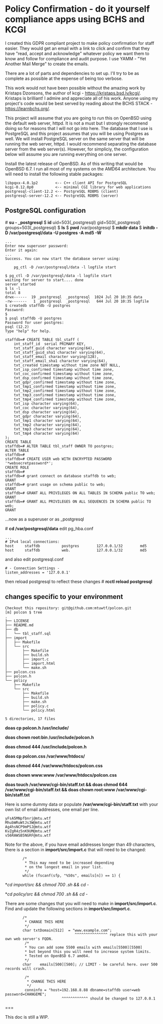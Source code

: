 # Policy Confirmation - do it yourself compliance apps using BCHS and KCGI

I created this GDPR compliant project to make policy confirmation for staff easier. They would get an email with a link to click and confirm that they have "read, accept and acknowledge" whatever policy we want them to know and follow for compliance and audit purpose. I use YAMM - "Yet Another Mail Merge" to create the emails.

There are a lot of parts and dependencies to set up. I'll try to be as complete as possible at the expense of being too verbose.

This work would not have been possible without the amazing work by Kristaps Dzonsons, the author of kcgi - https://kristaps.bsd.lv/kcgi/. Kristaps is brilliant! I admire and appreciate all of his work. Anyone using my project's code would be best served by reading about the BCHS STACK - https://learnbchs.org/.

This project will assume that you are going to run this on OpenBSD using the default web server, httpd. It is not a must but I strongly recommend doing so for reasons that I will not go into here. The database that I use is PostgreSQL and this project assumes that you will be using Postgres as well. We will install PostgreSQL server on the same server that will be running the web server, httpd. I would recommend separating the database server from the web server(s). However, for simpliciy, the configuration below will assume you are running everything on one server.

Install the latest release of OpenBSD. As of this writing that would be OpenBSD 6.7. I run all most of my systems on the AMD64 architecture. You will need to install the following stable packages:
```
libpqxx-4.0.1p2        <-- C++ client API for PostgreSQL
kcgi-0.12.0p0          <-- minimal CGI library for web applications
postgresql-client-12.2 <-- PostgreSQL RDBMS (client)
postgresql-server-12.2 <-- PostgreSQL RDBMS (server)
```

## PostgreSQL configuration

\# **su - _postgresql**
$ **id**
uid=503(_postgresql) gid=503(_postgresql) groups=503(_postgresql)
$ **ls**
$ **pwd**
/var/postgresql
$ **mkdir data**
$ **initdb -D /var/postgresql/data -U postgres -A md5 -W**

```
...
Enter new superuser password:
Enter it again:
...
Success. You can now start the database server using:

    pg_ctl -D /var/postgresql/data -l logfile start

$ pg_ctl -D /var/postgresql/data -l logfile start
waiting for server to start.... done
server started
$ ls -l
total 8
drwx------  19 _postgresql  _postgresql  1024 Jul 20 10:35 data
-rw-------   1 _postgresql  _postgresql   644 Jul 20 10:35 logfile
$ createdb staffdb -U postgres
Password:
$
$ psql staffdb -U postgres
Password for user postgres:
psql (12.2)
Type "help" for help.

staffdb=# CREATE TABLE tbl_staff (
    int_staff_id  serial PRIMARY KEY,
    txt_staff_guid character varying(64),
    txt_staff_guid_sha1 character varying(64),
    txt_staff_email character varying(128),
    txt_staff_email_sha1 character varying(64),
    txt_created timestamp without time zone NOT NULL,
    txt_isp_confirmed timestamp without time zone,
    txt_coc_confirmed timestamp without time zone,
    txt_dsp_confirmed timestamp without time zone,
    txt_gdpr_confirmed timestamp without time zone,
    txt_tmp1_confirmed timestamp without time zone,
    txt_tmp2_confirmed timestamp without time zone,
    txt_tmp3_confirmed timestamp without time zone,
    txt_tmp4_confirmed timestamp without time zone,
    txt_isp character varying(64),
    txt_coc character varying(64),
    txt_dsp character varying(64),
    txt_gdpr character varying(64),
    txt_tmp1 character varying(64),
    txt_tmp2 character varying(64),
    txt_tmp3 character varying(64),
    txt_tmp4 character varying(64)
);
CREATE TABLE
staffdb=# ALTER TABLE tbl_staff OWNER TO postgres;
ALTER TABLE
staffdb=#
staffdb=# CREATE USER web WITH ENCRYPTED PASSWORD '*websecretpassword*';
CREATE ROLE
staffdb=#
staffdb=# grant connect on database staffdb to web;
GRANT
staffdb=# grant usage on schema public to web;
GRANT
staffdb=# GRANT ALL PRIVILEGES ON ALL TABLES IN SCHEMA public TO web;
GRANT
staffdb=# GRANT ALL PRIVILEGES ON ALL SEQUENCES IN SCHEMA public TO web;
GRANT
```

...now as a superuser or as _postgresql

\# **cd /var/postgresql/data**
edit pg_hba.conf
```
...
# IPv4 local connections:
host     staffdb          postgres        127.0.0.1/32        md5
host     staffdb          web.            127.0.0.1/32        md5
```

and also edit postgresql.conf
```
# - Connection Settings -
listen_addresses = '127.0.0.1'
```

then reload postgresql to reflect these changes
\# **rcctl reload postgresql**

## changes specific to your environment
```
Checkout this repository: git@github.com:mtuwtf/polcon.git
[m] polcon $ tree
.
├── LICENSE
├── README.md
├── db
│   └── tbl_staff.sql
├── import
│   ├── Makefile
│   └── src
│       ├── Makefile
│       ├── build.sh
│       ├── import.c
│       ├── import.html
│       └── make.sh
├── polcon.css
├── polcon.h
└── policy
    ├── Makefile
    └── src
        ├── Makefile
        ├── build.sh
        ├── make.sh
        ├── policy.c
        └── policy.html

5 directories, 17 files
```
**doas cp polcon.h /usr/include/**

**doas chown root:bin /usr/include/polcon.h**

**doas chmod 444 /usr/include/polcon.h**

**doas cp polcon.css /var/www/htdocs/**

**doas chmod 444 /var/www/htdocs/polcon.css**

**doas chown www:www /var/www/htdocs/polcon.css**

**doas touch /var/www/cgi-bin/staff.txt && doas chmod 644 /var/www/cgi-bin/staff.txt && doas chown root:www /var/www/cgi-bin/staff.txt**

Here is some dummy data or populate **/var/www/cgi-bin/staff.txt** with your own list of email addresses, one email per line.
```
yFsA5MNpfbnrj@mtu.wtf
MhubWRuWtJs3W@mtu.wtf
Ag4hsNCP9mPSJ@mtu.wtf
KvZgR4z5nK9UM@mtu.wtf
v56RAWSB5NGRF@mtu.wtf
```
Note for the above, if you have email addresses longer than 49 characters, there is a section in **import/src/import.c** that will need to be changed:
```
        /*
         * This may need to be increased depending
         * on the longest email in your list.
         */
        while (fscanf(sfp, "%50s", emails[n]) == 1) {
```
**cd import/src && chmod 700 *.sh && cd -**

**cd policy/src && chmod 700 *.sh && cd -**

There are some changes that you will need to make in **import/src/import.c**.
Find and update the following sections in **import/src/import.c**.
```
        /*
         * CHANGE THIS HERE
         */
        char txtDomain[512]  = "www.example.com";
                                ^^^^^^^^^^^^^^^ replace this with your own web server's FQDN.
         /*
         * You can add some 5500 emails with emails[5500][5500]
         * but beyond this you will need to increase system limits.
         * Tested on OpenBSD 6.7 amd64.
         */
        char    emails[500][500]; // LIMIT - be careful here. over 500 records will crash.
 
         /*
          * CHANGE THIS HERE
          */
         conninfo = "host=192.168.8.88 dbname=staffdb user=web password=CHANGEME";
                          ^^^^^^^^^^^^ should be changed to 127.0.0.1
``` 
===

This doc is still a WIP.
